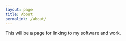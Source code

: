 ```yaml
---
layout: page
title: About
permalink: /about/
---
```


This will be a page for linking to my software and work.
